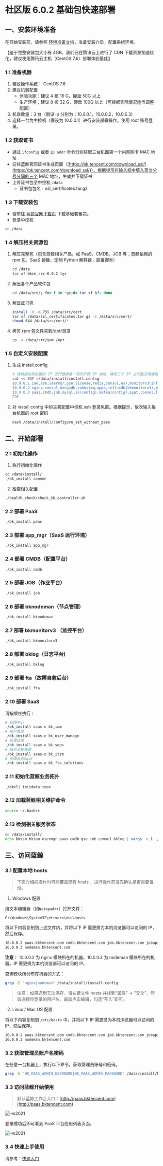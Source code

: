 # 社区版 6.0.2 基础包快速部署

## 一、安装环境准备

在开始安装前，请参照 [环境准备文档](../环境准备/get_ready.md)，准备安装介质，配置系统环境。

【鉴于完整安装包大小有 4GB，我们已在腾讯云上进行了 CDN 下载资源加速优化，建议使用腾讯云主机（CentOS 7.6）部署体验最佳】

### 1.1 准备机器

1. 建议操作系统： CentOS 7.6 
2. 建议机器配置
   - 体验功能：建议 4 核 16 G，硬盘 50G 以上
   - 生产环境：建议 8 核 32 G，硬盘 100G 以上（可根据实际情况适当调整配置）
3. 机器数量：3 台（假设 ip 分别为：10.0.0.1，10.0.0.2，10.0.0.3）
4. 选择一台为中控机（假设为 10.0.0.1）进行安装部署操作，使用 root 账号登录。

### 1.2 获取证书

- 通过 `ifconfig` 或者 `ip addr` 命令分别获取三台机器第一个内网网卡 MAC 地址
- 前往蓝鲸官网证书生成页面（[https://bk.tencent.com/download_ssl/](https://bk.tencent.com/download_ssl/)），根据提示在输入框中填入英文分号分隔的三个 MAC 地址，生成并下载证书
- 上传证书包至中控机 `/data`
   - 证书包包名：ssl_certificates.tar.gz

### 1.3 下载安装包


- 请前往 [蓝鲸官网下载页](https://bk.tencent.com/download/) 下载基础套餐包。
- 登录中控机 

```bash
cd /data
```

### 1.4 解压相关资源包


1. 解压完整包（包含蓝鲸相关产品，如 PaaS、CMDB、JOB 等；蓝鲸依赖的 rpm 包，SaaS 镜像，定制 Python 解释器；部署脚本）

   ```bash
   cd /data
   tar xf bkce_src-6.0.2.tgz
   ```

2. 解压各个产品软件包

   ```bash
   cd /data/src/; for f in *gz;do tar xf $f; done
   ```

3. 解压证书包

    ```bash
    install -d -m 755 /data/src/cert
    tar xf /data/ssl_certificates.tar.gz -C /data/src/cert/
    chmod 644 /data/src/cert/*
    ```
    
4.  拷贝 rpm 包文件夹到/opt/目录

    ```bash
    cp -a /data/src/yum /opt
    ```

### 1.5 自定义安装配置

1. 生成 install.config

   ```bash
   # 请根据实际机器的 IP 进行替换第一列的示例 IP 地址，确保三个 IP 之间能互相通信
   cat << EOF >/data/install/install.config
   10.0.0.1 iam,ssm,usermgr,gse,license,redis,consul,es7,monitorv3(influxdb-proxy),monitorv3(monitor),monitorv3(grafana)
   10.0.0.2 nginx,consul,mongodb,rabbitmq,appo,influxdb(bkmonitorv3),monitorv3(transfer),fta,beanstalk
   10.0.0.3 paas,cmdb,job,mysql,zk(config),kafka(config),appt,consul,log(api),nodeman(nodeman)
   EOF
   ```

2. 对 install.config  中的主机配置中控机 ssh 登录免密。根据提示，依次输入每台机器的 root 密码

   ```bash
   bash /data/install/configure_ssh_without_pass
   ```

## 二、开始部署

### 2.1 初始化操作

1. 执行初始化操作

```bash
cd /data/install/
./bk_install common
```

2. 检查相关配置

```bash
./health_check/check_bk_controller.sh
```

### 2.2 部署 PaaS 

```bash
./bk_install paas
```

### 2.3 部署 app_mgr（SaaS 运行环境）

```bash
./bk_install app_mgr
```

### 2.4 部署 CMDB（配置平台）

```bash
./bk_install cmdb
```

### 2.5 部署 JOB（作业平台）

```bash
./bk_install job
```

### 2.6 部署 bknodeman（节点管理）


```bash
./bk_install bknodeman
```

### 2.7 部署 bkmonitorv3 （监控平台）

```bash
./bk_install bkmonitorv3
```

### 2.8 部署 bklog（日志平台)

```bash
./bk_install bklog
```

### 2.9 部署 fta（故障自愈后台）

```bash
./bk_install fta
```

### 2.10 部署 SaaS

请按顺序执行：
```bash
# 权限中心
./bk_install saas-o bk_iam
# 用户管理
./bk_install saas-o bk_user_manage
# 标准运维
./bk_install saas-o bk_sops
# 服务流程管理
./bk_install saas-o bk_itsm
# 故障自愈SaaS
./bk_install saas-o bk_fta_solutions
```

### 2.11 初始化蓝鲸业务拓扑

```bash
./bkcli initdata topo
```

### 2.12 加载蓝鲸相关维护命令

```bash
source ~/.bashrc
```

### 2.13 检测相关服务状态

```bash
cd /data/install/
echo bkssm bkiam usermgr paas cmdb gse job consul bklog | xargs -n 1 ./bkcli check
```

## 三、访问蓝鲸

### 3.1 配置本地 hosts

> 下面介绍的操作均可能覆盖现有 hosts ，进行操作前请先确认是否需要备份。

1. Windows 配置

用文本编辑器（如`Notepad++`）打开文件：

`C:\Windows\System32\drivers\etc\hosts`

将以下内容复制到上述文件内，并将以下 IP 需更换为本机浏览器可以访问的 IP，然后保存。
```bash
10.0.0.2 paas.bktencent.com cmdb.bktencent.com job.bktencent.com jobapi.bktencent.com
10.0.0.3 nodeman.bktencent.com
```
**注意：** 10.0.0.2 为 nginx 模块所在的机器，10.0.0.3 为 nodeman 模块所在的机器。IP 需更换为本机浏览器可以访问的 IP。

查询模块所分布在机器的方式：

```bash
grep -E "nginx|nodeman" /data/install/install.config
```

> 注意：如果遇到无法保存，请右键文件 hosts 并找到“属性” -> “安全”，然后选择你登录的用户名，最后点击编辑，勾选“写入”即可。

2. Linux / Mac OS 配置

将以下内容复制到 `/etc/hosts` 中，并将以下 IP 需更换为本机浏览器可以访问的 IP，然后保存。
```bash
10.0.0.2 paas.bktencent.com cmdb.bktencent.com job.bktencent.com jobapi.bktencent.com
10.0.0.3 nodeman.bktencent.com
```

### 3.2 获取管理员账户名密码

在任意一台机器上，执行以下命令，获取管理员账号和密码。

```bash
grep -E "BK_PAAS_ADMIN_USERNAME|BK_PAAS_ADMIN_PASSWORD" /data/install/bin/04-final/usermgr.env
```

### 3.3 访问蓝鲸开始使用

> 默认蓝鲸工作台入口：[http://paas.bktencent.com](http://paas.bktencent.com)

![-w2021](../../assets/login.png)

登录成功后即可看到 PaaS 平台应用列表页面。

![-w2021](../../assets/paas_home.png)

### 3.4 快速上手使用

请参考：[快速入门](../../../../快速入门/quick-start-v6.0-info.md)